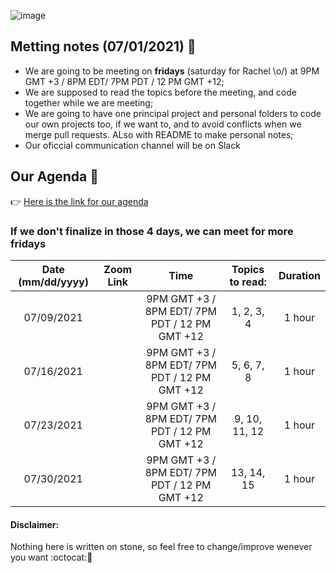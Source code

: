 ![image](https://user-images.githubusercontent.com/50220493/124313224-f0424280-db46-11eb-8081-9500baf0bb82.png)

## Metting notes (07/01/2021) :bookmark_tabs:
- We are going to be meeting on **fridays** (saturday for Rachel \o/) at 9PM GMT +3 / 8PM EDT/ 7PM PDT / 12 PM GMT +12; 
- We are supposed to read the topics before the meeting, and code together while we are meeting;
- We are going to have one principal project and personal folders to code our own projects too, if we want to, and to avoid conflicts when we merge pull requests. ALso with README to make personal notes;
- Our oficcial communication channel will be on Slack
## Our Agenda :calendar:

:point_right: [Here is the link for our agenda](https://calendar.google.com/calendar/u/0?cid=NXZpZ2Iwb29zaGM2MnU0aXZoM3RqdGFlZmdAZ3JvdXAuY2FsZW5kYXIuZ29vZ2xlLmNvbQ)

### If we don't finalize in those 4 days, we can meet for more fridays 
| Date (mm/dd/yyyy) |    Zoom Link   |      Time     | Topics to read:|  Duration |
|:-----------------:|----------------|:-------------:|:--------------:| :--------:|
|    07/09/2021     |                |  9PM GMT +3 / 8PM EDT/ 7PM PDT / 12 PM GMT +12   |     1, 2, 3, 4 |   1 hour  |
|    07/16/2021     |                |  9PM GMT +3 / 8PM EDT/ 7PM PDT / 12 PM GMT +12   |     5, 6, 7, 8 |   1 hour  |
|    07/23/2021     |                |  9PM GMT +3 / 8PM EDT/ 7PM PDT / 12 PM GMT +12   |  9, 10, 11, 12 |   1 hour  |
|    07/30/2021     |                |  9PM GMT +3 / 8PM EDT/ 7PM PDT / 12 PM GMT +12   |    13, 14, 15  |   1 hour  |


#### Disclaimer: 
Nothing here is written on stone, so feel free to change/improve wenever you want :octocat::sunflower:
